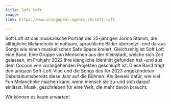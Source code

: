 ```yaml
---
title: Soft Loft
image: ''
link: https://www.orangepeel-agency.ch/soft-loft

---
```

Soft Loft ist das musikalische Portrait der 25-jährigen Jorina Stamm, die alltägliche Melancholie in nahbare, sprachliche Bilder übersetzt -und daraus Songs wie einen musikalischen Safe Space kreiert. Gleichzeitig ist Soft Loft eine Band. Eine Gruppe von Menschen aus der Kleinstadt, welche sich Zeit gelassen, im Frühjahr 2022 ihre klangliche Identität gefunden hat -und aus dem Cocoon von vorangehenden Projekten geschlüpft ist. Diese Band trägt den uniquen Soft-Loft-Vibe und die Songs des für 2023 angekündeten Debutalbumsbereits diese Jahr auf die Bühnen. Als Beweis dafür, wie viel Fun Melancholie machen kann, wenn mensch sie zu-und sich darauf einlässt. Musik, geschrieben für eine Welt, die mehr davon braucht.

Wir können es kaum erwarten!